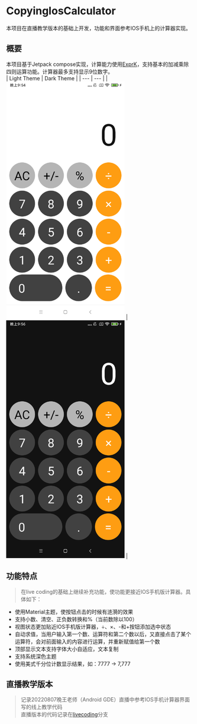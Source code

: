 # CopyingIosCalculator
本项目在直播教学版本的基础上开发，功能和界面参考IOS手机上的计算器实现。

## 概要
本项目基于Jetpack compose实现，计算能力使用[ExprK](https://github.com/Keelar/ExprK)，支持基本的加减乘除四则运算功能。计算器最多支持显示9位数字。    
| Light Theme | Dark Theme |
| ---         | ---        |
| <img src="screenshots/light.png" width="320" alt="Light Theme"> | <img src="screenshots/dark.png" width="320" alt="Dark Theme"> |

## 功能特点
> 在live coding的基础上继续补充功能，使功能更接近IOS手机版计算器。具体如下：  
- 使用Material主题，使按钮点击的时候有涟漪的效果
- 支持小数、清空、正负数转换和%（当前数除以100）
- 视图状态更加贴近IOS手机版计算器，÷、×、-和+按钮添加选中状态
- 自动求值，当用户输入第一个数、运算符和第二个数以后，又直接点击了某个运算符，会对前面输入的内容进行运算，并重新赋值给第一个数
- 顶部显示文本支持字体大小自适应，文本复制
- 支持系统深色主题
- 使用美式千分位计数显示结果，如：7777 -> 7,777

## 直播教学版本
> 记录20220807晚王老师（Android GDE）直播中参考IOS手机计算器界面写的线上教学代码  
> 直播版本的代码记录在[livecoding](https://github.com/yann02/CopyingIosCalculator/tree/livecoding)分支
